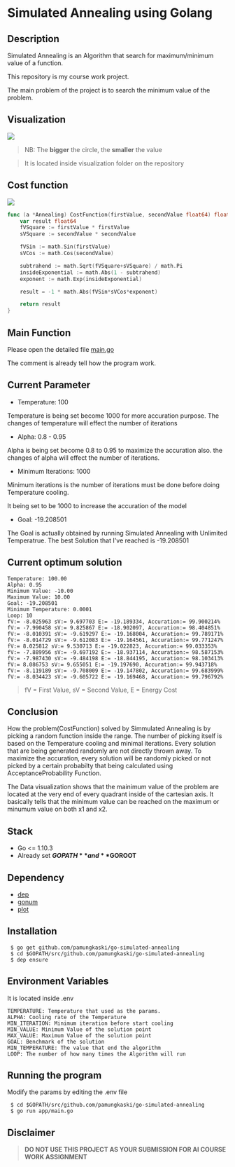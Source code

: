 # Simulated Annealing using Golang

## Description
Simulated Annealing is an Algorithm that search for maximum/minimum value of a function.

This repository is my course work project.

The main problem of the project is to search the minimum value of the problem.

## Visualization

![](https://svgshare.com/i/8PY.svg)
 
>NB: The **bigger** the circle, the **smaller** the value

> It is located inside visualization folder on the repository

## Cost function
![](https://image.ibb.co/cpKPZz/Screen_Shot_2018_09_21_at_21_56_18.png)

```go
func (a *Annealing) CostFunction(firstValue, secondValue float64) float64 {
	var result float64
	fVSquare := firstValue * firstValue
	sVSquare := secondValue * secondValue

	fVSin := math.Sin(firstValue)
	sVCos := math.Cos(secondValue)

	subtrahend := math.Sqrt(fVSquare+sVSquare) / math.Pi
	insideExponential := math.Abs(1 - subtrahend)
	exponent := math.Exp(insideExponential)

	result = -1 * math.Abs(fVSin*sVCos*exponent)

	return result
}
```

## Main Function
Please open the detailed file [main.go](https://github.com/pamungkaski/go-simulated-annealing/blob/master/app/main.go)

The comment is already tell how the program work.

## Current Parameter

* Temperature: 100

Temperature is being set become 1000 for more accuration purpose. The changes of temperature will effect the number of iterations

* Alpha: 0.8 - 0.95

Alpha is being set become 0.8 to 0.95 to maximize the accuration also. the changes of alpha will effect the number of iterations.

* Minimum Iterations: 1000

Minimum iterations is the number of iterations must be done before doing Temperature cooling.

It being set to be 1000 to increase the accuration of the model

* Goal: -19.208501

The Goal is actually obtained by running Simulated Annealing with Unlimited Temperatrue.
The best Solution that I've reached is -19.208501


## Current optimum solution
```
Temperature: 100.00
Alpha: 0.95
Minimum Value: -10.00
Maximum Value: 10.00
Goal: -19.208501
Minimum Temperature: 0.0001
Loop: 10
fV:= -8.025963 sV:= 9.697703 E:= -19.189334, Accuration:= 99.900214%
fV:= -7.990458 sV:= 9.825867 E:= -18.902097, Accuration:= 98.404851%
fV:= -8.010391 sV:= -9.619297 E:= -19.168004, Accuration:= 99.789171%
fV:= -8.014729 sV:= -9.612083 E:= -19.164561, Accuration:= 99.771247%
fV:= 8.025812 sV:= 9.530713 E:= -19.022823, Accuration:= 99.033353%
fV:= -7.889956 sV:= -9.697192 E:= -18.937114, Accuration:= 98.587153%
fV:= -7.987430 sV:= -9.484198 E:= -18.844195, Accuration:= 98.103413%
fV:= 8.086753 sV:= 9.655051 E:= -19.197690, Accuration:= 99.943718%
fV:= -8.119189 sV:= -9.708009 E:= -19.147802, Accuration:= 99.683999%
fV:= -8.034423 sV:= -9.605722 E:= -19.169468, Accuration:= 99.796792%
```
> fV = First Value, sV = Second Value, E =  Energy Cost

## Conclusion
How the problem(CostFunction) solved by Simmulated Annealing is by picking a random function inside the range.
The number of picking itself is based on the Temperature cooling and minimal iterations.
Every solution that are being generated randomly are not directly thrown away. To maximize the accuration,
every solution will be randomly picked or not picked by a certain probabilty that being calculated using AcceptanceProbability Function.


The Data visualization shows that the mainimum value of the problem are located at the very end of every quadrant inside of the cartesian axis.
It basically tells that the minimum value can be reached on the maximum or minumum value on both x1 and x2.

## Stack
* Go <= 1.10.3
* Already set **$GOPATH** and **$GOROOT**

## Dependency
* [dep](https://github.com/golang/dep)
* [gonum](https://github.com/gonum/gonum)
* [plot](https://github.com/gonum/plot)

## Installation
```
 $ go get github.com/pamungkaski/go-simulated-annealing
 $ cd $GOPATH/src/github.com/pamungkaski/go-simulated-annealing
 $ dep ensure
```
## Environment Variables
It is located inside .env
```
TEMPERATURE: Temperature that used as the params.
ALPHA: Cooling rate of the Temperature
MIN_ITERATION: Minimum iteration before start cooling
MIN_VALUE: Minimum Value of the solution point
MAX_VALUE: Maximum Value of the solution point
GOAL: Benchmark of the solution
MIN_TEMPERATURE: The value that end the algorithm
LOOP: The number of how many times the Algorithm will run
```

## Running the program
Modify the params by editing the .env file
``` 
 $ cd $GOPATH/src/github.com/pamungkaski/go-simulated-annealing
 $ go run app/main.go
```

## Disclaimer
> **DO NOT USE THIS PROJECT AS YOUR SUBMISSION FOR AI COURSE WORK ASSIGNMENT**